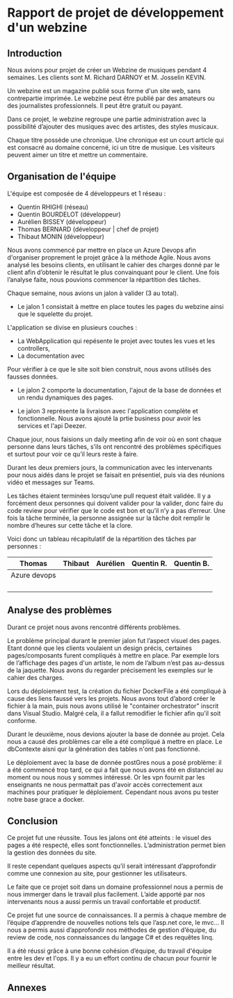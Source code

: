 ﻿# **Rapport de projet de développement d'un webzine**

## Introduction

Nous avions pour projet de créer un Webzine de musiques
pendant 4 semaines. Les clients sont M. Richard DARNOY et M. Josselin KEVIN.

Un webzine est un magazine publié sous forme d'un site web, 
sans contrepartie imprimée. Le webzine peut être publié par des amateurs 
ou des journalistes professionnels. Il peut être gratuit ou payant.

Dans ce projet, le webzine regroupe une partie administration 
avec la possibilité d’ajouter des musiques avec des artistes, des
styles musicaux.

Chaque titre possède une chronique. Une chronique est un court article
qui est consacré au domaine concerné, ici un titre de musique. 
Les visiteurs peuvent aimer un titre et mettre un commentaire.

## Organisation de l'équipe

L'équipe est composée de 4 développeurs et 1 réseau : 

* Quentin RHIGHI (réseau)
* Quentin BOURDELOT (développeur)
* Aurélien BISSEY (développeur)
* Thomas BERNARD (développeur | chef de projet)
* Thibaut MONIN (développeur)

Nous avons commencé par mettre en place un Azure Devops
afin d'organiser proprement le projet grâce à la méthode Agile.
Nous avons analysé les besoins clients, en utilisant le cahier des charges 
donné par le client afin d’obtenir le résultat le plus convainquant pour le client.
Une fois l’analyse faite, nous pouvions commencer la répartition des tâches.

Chaque semaine, nous avions un jalon à valider (3 au total).
* Le jalon 1 consistait à mettre en place toutes les pages du webzine ainsi que le squelette du projet.

L'application se divise en plusieurs couches : 
* La WebApplication qui repésente le projet avec toutes les vues et les controllers,
* La documentation avec 

Pour vérifier à ce que le site soit bien construit, nous avons utilisés des fausses données.

* Le jalon 2 comporte la documentation, l'ajout de la base de données et un rendu dynamiques des pages.


* Le jalon 3 représente la livraison avec l'application complète et fonctionnelle.
Nous avons ajouté la prtie business pour avoir les services et l'api Deezer.

Chaque jour, nous faisions un daily meeting afin de voir où en sont
chaque personne dans leurs tâches, s’ils ont rencontré des problèmes
spécifiques et surtout pour voir ce qu’il leurs reste à faire.

Durant les deux premiers jours, la communication avec les intervenants pour nous aidés dans le projet se faisait en présentiel, 
puis via des réunions vidéo et messages sur Teams.

Les tâches étaient terminées lorsqu’une pull request était validée. 
Il y a forcément deux personnes qui doivent valider pour la valider, 
donc faire du code review pour vérifier que le code est bon et
qu’il n’y a pas d’erreur.
Une fois la tâche terminée, la personne assignée sur la tâche doit remplir le nombre
d’heures sur cette tâche et la clore.

Voici donc un tableau récapitulatif de la répartition des tâches par
personnes :

| Thomas         | Thibaut        | Aurélien       | Quentin R.     | Quentin B.     |  
|:--------------:|:--------------:|:--------------:|:--------------:|:--------------:|
|Azure devops    |                |                |                |                |
|                |                |                |                |                |
|                |                |                |                |                |
|                |                |                |                |                |
|                |                |                |                |                |



## Analyse des problèmes

Durant ce projet nous avons rencontré différents problèmes.

Le problème principal durant le premier jalon fut l’aspect visuel des pages. 
Etant donné que les clients voulaient un design précis, certaines pages/composants 
furent compliqués à mettre en place. Par exemple lors de l’affichage des pages d'un artiste, 
le nom de l’album n’est pas au-dessus de la jaquette. 
Nous avons du regarder précisement les exemples sur le cahier des charges. 

Lors du déploiement test, la création du fichier DockerFile a été compliqué à cause des liens faussé vers les projets.
Nous avons tout d’abord créer le fichier à la main, puis nous avons utilisé le "container orchestrator" inscrit dans Visual Studio.
Malgré cela, il a fallut remodifier le fichier afin qu’il soit conforme.

Durant le deuxième, nous devions ajouter la base de donnée au projet. 
Cela nous a causé des problèmes car elle a été compliqué à mettre en place.
Le dbContexte aisni qur la génération des tables n'ont pas fonctionné.

Le déploiement avec la base de donnée postGres nous a posé problème: 
il a été commencé trop tard, ce qui a fait que nous avons été en distanciel au moment ou nous nous y sommes 
intéressé. Or les vpn fournit par les enseignants ne nous permattait pas d'avoir accès correctement aux machines pour pratiquer le déploiement. 
Cependant nous avons pu tester notre base grace a docker.

## Conclusion
Ce projet fut une réussite. Tous les jalons ont été atteints : 
le visuel des pages a été respecté, elles sont fonctionnelles. 
L’administration permet bien la gestion des données du site.

Il reste cependant quelques aspects qu’il serait intéressant
d’approfondir comme une connexion au site, pour gestionner les
utilisateurs.

Le faite que ce projet soit dans un domaine professionnel nous a
permis de nous immerger dans le travail plus facilement. L’aide apporté
par nos intervenants nous a aussi permis un travail confortable et
productif.

Ce projet fut une source de connaissances. Il a permis à chaque membre
de l’équipe d’apprendre de nouvelles notions tels que l’asp.net core, le mvc…
Il nous a permis aussi d’approfondir nos méthodes de gestion d’équipe,
du review de code, nos connaissances du langage C\# et des requêtes linq.

Il a été réussi grâce à une bonne cohésion d’équipe, du travail d'équipe entre les dev et l'ops. 
Il y a eu un effort continu de chacun pour fournir le meilleur résultat.

## Annexes
